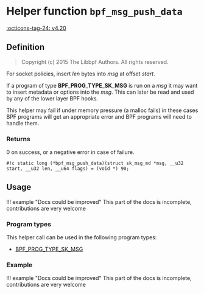 # Helper function `bpf_msg_push_data`

<!-- [FEATURE_TAG](bpf_msg_push_data) -->
[:octicons-tag-24: v4.20](https://github.com/torvalds/linux/commit/6fff607e2f14bd7c63c06c464a6f93b8efbabe28)
<!-- [/FEATURE_TAG] -->

## Definition

> Copyright (c) 2015 The Libbpf Authors. All rights reserved.


<!-- [HELPER_FUNC_DEF] -->
For socket policies, insert _len_ bytes into _msg_ at offset _start_.

If a program of type **BPF_PROG_TYPE_SK_MSG** is run on a _msg_ it may want to insert metadata or options into the _msg_. This can later be read and used by any of the lower layer BPF hooks.

This helper may fail if under memory pressure (a malloc fails) in these cases BPF programs will get an appropriate error and BPF programs will need to handle them.

### Returns

0 on success, or a negative error in case of failure.

`#!c static long (*bpf_msg_push_data)(struct sk_msg_md *msg, __u32 start, __u32 len, __u64 flags) = (void *) 90;`
<!-- [/HELPER_FUNC_DEF] -->

## Usage

!!! example "Docs could be improved"
    This part of the docs is incomplete, contributions are very welcome

### Program types

This helper call can be used in the following program types:

<!-- DO NOT EDIT MANUALLY -->
<!-- [HELPER_FUNC_PROG_REF] -->
 * [BPF_PROG_TYPE_SK_MSG](../program-type/BPF_PROG_TYPE_SK_MSG.md)
<!-- [/HELPER_FUNC_PROG_REF] -->

### Example

!!! example "Docs could be improved"
    This part of the docs is incomplete, contributions are very welcome
